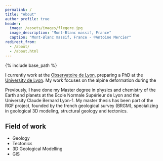 ```yaml
---
permalink: /
title: "About"
author_profile: true
header:
  image: /assets/images/flegere.jpg
  image_description: "Mont-Blanc massif, France"
  caption: "Mont-Blanc massif, France - ©Antoine Mercier"
redirect_from: 
  - /about/
  - /about.html
---
```

{% include base_path %}

I currently work at the [Observatoire de Lyon](https://observatoire.univ-lyon1.fr/), preparing a PhD at the [University de Lyon](https://www.univ-lyon1.fr/). 
My work focuses on the alpine deformation during the 

Previously, I have done my Master degree in physics and chemistry of the Earth and planets at the Ecole Normale Supérieur de Lyon and the University Claude Bernard Lyon-1. My master thesis has been part of the RGF project, founded by the french geological survey (BRGM), specializing in geological 3D modeling, structural geology and tectonics.

## Field of work ##
* Geology
* Tectonics
* 3D Geological Modelling
* GIS
